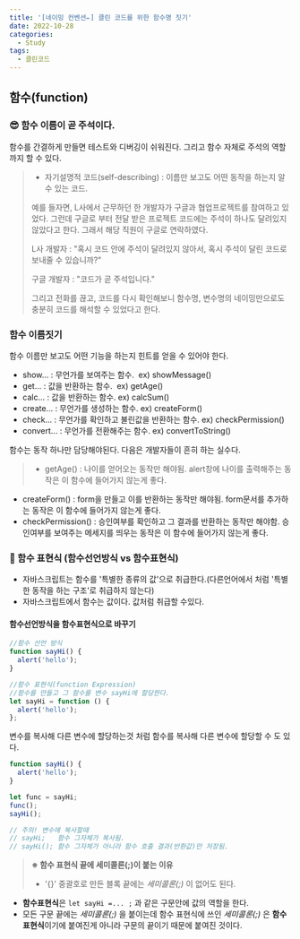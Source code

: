 ```yaml
---
title: '[네이밍 컨벤션✏️] 클린 코드를 위한 함수명 짓기'
date: 2022-10-28
categories:
  - Study
tags:
  - 클린코드
---
```


## 함수(function)

### 😎 함수 이름이 곧 주석이다.

함수를 간결하게 만들면 테스트와 디버깅이 쉬워진다. 그리고 함수 자체로 주석의 역할까지 할 수 있다.

> - 자기설명적 코드(self-describing) : 이름만 보고도 어떤 동작을 하는지 알수 있는 코드.
>
> 예를 들자면, L사에서 근무하던 한 개발자가 구글과 협업프로젝트를 참여하고 있었다. 그런데 구글로 부터 전달 받은 프로젝트 코드에는 주석이 하나도 달려있지 않았다고 한다. 그래서 해당 직원이 구글로 연락하였다.
>
> L사 개발자 : "혹시 코드 안에 주석이 달려있지 않아서, 혹시 주석이 달린 코드로 보내줄 수 있습니까?"
>
> 구글 개발자 : "코드가 곧 주석입니다."
>
> 그리고 전화를 끊고, 코드를 다시 확인해보니 함수명, 변수명의 네이밍만으로도 충분히 코드를 해석할 수 있었다고 한다.

### 함수 이름짓기

함수 이름만 보고도 어떤 기능을 하는지 힌트를 얻을 수 있어야 한다.

- show... : 무언가를 보여주는 함수.  ex) showMessage()
- get... : 값을 반환하는 함수.  ex) getAge()
- calc... : 값을 반환하는 함수. ex) calcSum()
- create... : 무언가를 생성하는 함수. ex) createForm()
- check... : 무언가를 확인하고 불린값을 반환하는 함수. ex) checkPermission()
- convert... : 무언가를 전환해주는 함수. ex) convertToString()

함수는 동작 하나만 담당해야된다. 다음은 개발자들이 흔히 하는 실수다.

> - getAge() : 나이를 얻어오는 동작만 해야됨. alert창에 나이를 출력해주는 동작은 이 함수에 들어가지 않는게 좋다.

- createForm() : form을 만들고 이를 반환하는 동작만 해야됨. form문서를 추가하는 동작은 이 함수에 들어가지 않는게 좋다.
- checkPermission() : 승인여부를 확인하고 그 결과를 반환하는 동작만 해야함. 승인여부를 보여주는 메세지를 띄우는 동작은 이 함수에 들어가지 않는게 좋다.

### 🥸 함수 표현식 (함수선언방식 vs 함수표현식)

- 자바스크립트는 함수를 '특별한 종류의 값'으로 취급한다.(다른언어에서 처럼 '특별한 동작을 하는 구조'로 취급하지 않는다)
- 자바스크립트에서 함수는 값이다. 값처럼 취급할 수있다.

#### 함수선언방식을 함수표현식으로 바꾸기

```js
//함수 선언 방식
function sayHi() {
  alert('hello');
}

//함수 표현식(function Expression)
//함수를 만들고 그 함수를 변수 sayHi에 할당한다.
let sayHi = function () {
  alert('hello');
};
```

변수를 복사해 다른 변수에 할당하는것 처럼 함수를 복사해 다른 변수에 할당할 수 도 있다.

```js
function sayHi() {
  alert('hello');
}

let func = sayHi;
func();
sayHi();

// 주의! 변수에 복사할때
// sayHi;   함수 그자체가 복사됨.
// sayHi(); 함수 그자체가 아니라 함수 호출 결과(반환값)만 저장됨.
```

> **※ 함수 표현식 끝에 세미콜론(;)이 붙는 이유**
>
> - '{}' 중괄호로 만든 블록 끝에는 _세미콜론(;)_ 이 없어도 된다.

- **함수표현식**은 `let sayHi =... ;` 과 같은 구문안에 값의 역할을 한다.
- 모든 구문 끝에는 _세미콜론(;)_ 을 붙이는데 함수 표현식에 쓰인 _세미콜론(;)_ 은 **함수표현식**이기에 붙여진게 아니라 구문의 끝이기 때문에 붙여진 것이다.
